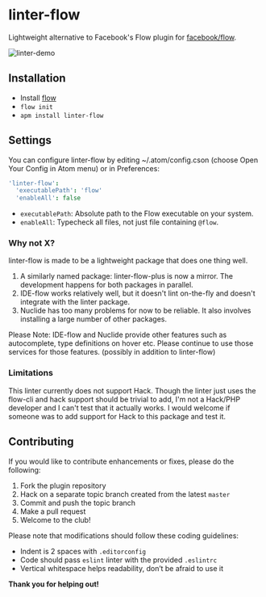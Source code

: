 # linter-flow

Lightweight alternative to Facebook's Flow plugin for [facebook/flow](http://flowtype.org/).

![linter-demo](https://naman.s3.amazonaws.com/linter-flow-plus/linter-flow-plus.gif)

## Installation

* Install [flow](http://flowtype.org/docs/getting-started.html#installing-flow)
* `flow init`
* `apm install linter-flow`

## Settings

You can configure linter-flow by editing ~/.atom/config.cson (choose Open Your Config in Atom menu) or in Preferences:

```cson
'linter-flow':
  'executablePath': 'flow'
  'enableAll': false
```

* `executablePath`: Absolute path to the Flow executable on your system.
* `enableAll`: Typecheck all files, not just file containing `@flow`.

### Why not X?

linter-flow is made to be a lightweight package that does one thing well.

1. A similarly named package: linter-flow-plus is now a mirror. The development happens for both packages in parallel.
2. IDE-flow works relatively well, but it doesn't lint on-the-fly and doesn't integrate with the linter package.
3. Nuclide has too many problems for now to be reliable. It also involves installing a large number of other packages.

Please Note: IDE-flow and Nuclide provide other features such as autocomplete, type definitions on hover etc. Please continue to use those services for those features. (possibly in addition to linter-flow)

### Limitations

This linter currently does not support Hack. Though the linter just uses the flow-cli and hack support should be trivial to add, I'm not a Hack/PHP developer and I can't test that it actually works. I would welcome if someone was to add support for Hack to this package and test it.

## Contributing

If you would like to contribute enhancements or fixes, please do the following:

1. Fork the plugin repository
2. Hack on a separate topic branch created from the latest `master`
3. Commit and push the topic branch
4. Make a pull request
5. Welcome to the club!

Please note that modifications should follow these coding guidelines:

* Indent is 2 spaces with `.editorconfig`
* Code should pass `eslint` linter with the provided `.eslintrc`
* Vertical whitespace helps readability, don’t be afraid to use it

**Thank you for helping out!**
